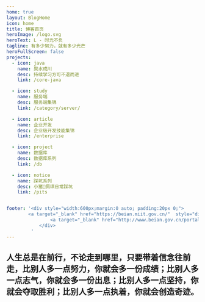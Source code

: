 ```yaml
---
home: true
layout: BlogHome
icon: home
title: 博客首页
heroImage: /logo.svg
heroText: L - 时光不负
tagline: 有多少努力，就有多少光芒
heroFullScreen: false
projects:
  - icon: java
    name: 聚水成川
    desc: 持续学习方可不退而进
    link: /core-java

  - icon: study
    name: 服务端
    desc: 服务端集锦
    link: /category/server/

  - icon: article
    name: 企业开发
    desc: 企业级开发技能集锦
    link: /enterprise

  - icon: project
    name: 数据库
    desc: 数据库系列
    link: /db

  - icon: notice
    name: 踩坑系列
    desc: 小猪🐷佩琪日常踩坑
    link: /pits


footer: '<div style="width:600px;margin:0 auto; padding:20px 0;">
        <a target="_blank" href="https://beian.miit.gov.cn/"  style="display:inline-block;text-decoration:none;height:20px;line-height:20px;"><p style="float:left;height:20px;line-height:20px;margin: 0px 0px 0px 5px; color:#939393;">冀ICP备2023002189号-1</p></a>
		 		<a target="_blank" href="http://www.beian.gov.cn/portal/registerSystemInfo?recordcode=11011402013606" style="display:inline-block;text-decoration:none;height:20px;line-height:20px;"><img src="/beian_icon.png" style="float:left;"/><p style="float:left;height:20px;line-height:20px;margin: 0px 0px 0px 5px; color:#939393;">京公网安备 11011402013606号</p></a>
		 	</div>
		 '
---
```


## 人生总是在前行，不论走到哪里，只要带着信念往前走，比别人多一点努力，你就会多一份成绩；比别人多一点志气，你就会多一份出息；比别人多一点坚持，你就会夺取胜利；比别人多一点执着，你就会创造奇迹。
